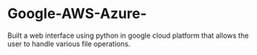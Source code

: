 # Google-AWS-Azure-
Built a web interface using python in google cloud platform that allows the user to handle various file operations.
